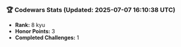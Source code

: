 ### 🏆 Codewars Stats (Updated: 2025-07-07 16:10:38 UTC)

- **Rank:** 8 kyu
- **Honor Points:** 3
- **Completed Challenges:** 1
